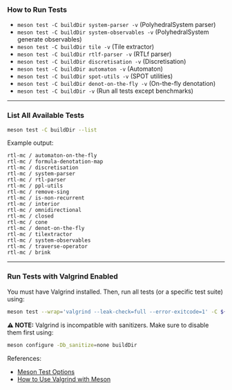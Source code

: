 ### How to Run Tests

- `meson test -C buildDir system-parser -v` (PolyhedralSystem parser)
- `meson test -C buildDir system-observables -v` (PolyhedralSystem generate observables)
- `meson test -C buildDir tile -v` (Tile extractor)
- `meson test -C buildDir rtlf-parser -v` (RTLf parser)
- `meson test -C buildDir discretisation -v` (Discretisation)
- `meson test -C buildDir automaton -v` (Automaton)
- `meson test -C buildDir spot-utils -v` (SPOT utilities)
- `meson test -C buildDir denot-on-the-fly -v` (On-the-fly denotation)
- `meson test -C buildDir -v` (Run all tests except benchmarks)

---

### List All Available Tests

```sh
meson test -C buildDir --list
```

Example output:
```
rtl-mc / automaton-on-the-fly
rtl-mc / formula-denotation-map
rtl-mc / discretisation
rtl-mc / system-parser
rtl-mc / rtl-parser
rtl-mc / ppl-utils
rtl-mc / remove-sing
rtl-mc / is-non-recurrent
rtl-mc / interior
rtl-mc / omnidirectional
rtl-mc / closed
rtl-mc / cone
rtl-mc / denot-on-the-fly
rtl-mc / tilextractor
rtl-mc / system-observables
rtl-mc / traverse-operator
rtl-mc / brink
```

---

### Run Tests with Valgrind Enabled

You must have Valgrind installed. Then, run all tests (or a specific test suite) using:

```sh
meson test --wrap='valgrind --leak-check=full --error-exitcode=1' -C ${BUILD_DIR_PATH}
```

**⚠️ NOTE:** Valgrind is incompatible with sanitizers. Make sure to disable them first using:

```sh
meson configure -Db_sanitize=none buildDir
```

References:
- [Meson Test Options](https://mesonbuild.com/Unit-tests.html#other-test-options)
- [How to Use Valgrind with Meson](https://stackoverflow.com/questions/57734973/how-to-use-valgrind-with-meson)